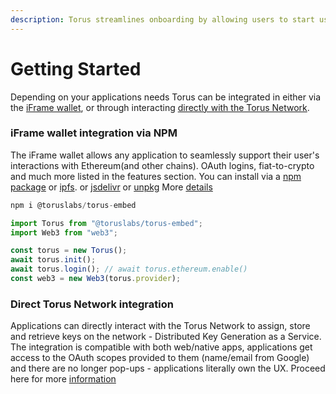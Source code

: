 ```yaml
---
description: Torus streamlines onboarding by allowing users to start using DApps
---
```


# Getting Started

Depending on your applications needs Torus can be integrated in either via the [iFrame wallet](torus-wallet-integration.md), or through interacting [directly with the Torus Network](directauth-network-integration.md). 

### iFrame wallet integration via NPM

The iFrame wallet allows any application to seamlessly support their user's interactions with Ethereum\(and other chains\). OAuth logins, fiat-to-crypto and much more listed in the features section. You can install via a [npm package](https://www.npmjs.com/package/@toruslabs/torus-embed) or [ipfs](torus-wallet-integration.md#ipfs). or [jsdelivr](https://cdn.jsdelivr.net/npm/@toruslabs/torus-embed) or [unpkg](https://unpkg.com/@toruslabs/torus-embed) More [details](torus-wallet-integration.md)

```javascript
npm i @toruslabs/torus-embed
```

```javascript
import Torus from "@toruslabs/torus-embed";
import Web3 from "web3";

const torus = new Torus();
await torus.init();
await torus.login(); // await torus.ethereum.enable()
const web3 = new Web3(torus.provider);
```

### Direct Torus Network integration

Applications can directly interact with the Torus Network to assign, store and retrieve keys on the network - Distributed Key Generation as a Service. The integration is compatible with both web/native apps, applications get access to the OAuth scopes provided to them \(name/email from Google\) and there are no longer pop-ups - applications literally own the UX. Proceed here for more [information](directauth-network-integration.md) 

